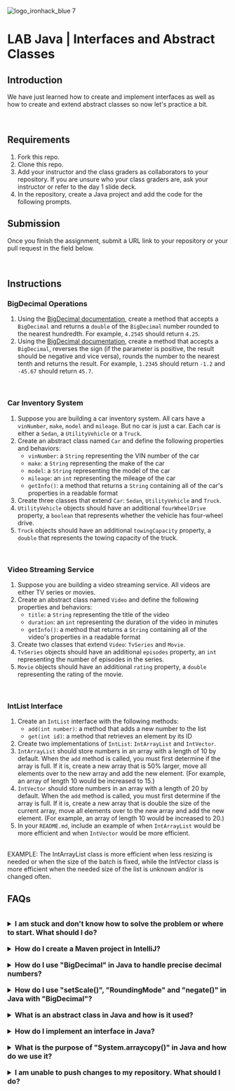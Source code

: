 ![logo_ironhack_blue 7](https://user-images.githubusercontent.com/23629340/40541063-a07a0a8a-601a-11e8-91b5-2f13e4e6b441.png)

# LAB Java | Interfaces and Abstract Classes

## Introduction

We have just learned how to create and implement interfaces as well as how to create and extend abstract classes so now let's practice a bit.

<br>

## Requirements

1. Fork this repo.
2. Clone this repo.
3. Add your instructor and the class graders as collaborators to your repository. If you are unsure who your class graders are, ask your instructor or refer to the day 1 slide deck.
4. In the repository, create a Java project and add the code for the following prompts.

## Submission

Once you finish the assignment, submit a URL link to your repository or your pull request in the field below.

<br>

## Instructions

### BigDecimal Operations

1. Using the [BigDecimal documentation](https://docs.oracle.com/javase/7/docs/api/java/math/BigDecimal.html), create a method that accepts a `BigDecimal` and returns a `double` of the `BigDecimal` number rounded to the nearest hundredth. For example, `4.2545` should return `4.25`.
2. Using the [BigDecimal documentation](https://docs.oracle.com/javase/7/docs/api/java/math/BigDecimal.html), create a method that accepts a `BigDecimal`, reverses the sign (if the parameter is positive, the result should be negative and vice versa), rounds the number to the nearest tenth and returns the result. For example, `1.2345` should return `-1.2` and `-45.67` should return `45.7`.

<br>

### Car Inventory System

1. Suppose you are building a car inventory system. All cars have a `vinNumber`, `make`, `model` and `mileage`. But no car is just a car. Each car is either a `Sedan`, a `UtilityVehicle` or a `Truck`.
2. Create an abstract class named `Car` and define the following properties and behaviors:
   - `vinNumber`: a `String` representing the VIN number of the car
   - `make`: a `String` representing the make of the car
   - `model`: a `String` representing the model of the car
   - `mileage`: an `int` representing the mileage of the car
   - `getInfo()`: a method that returns a `String` containing all of the car's properties in a readable format
3. Create three classes that extend `Car`: `Sedan`, `UtilityVehicle` and `Truck`.
4. `UtilityVehicle` objects should have an additional `fourWheelDrive` property, a `boolean` that represents whether the vehicle has four-wheel drive.
5. `Truck` objects should have an additional `towingCapacity` property, a `double` that represents the towing capacity of the truck.

<br>

### Video Streaming Service

1. Suppose you are building a video streaming service. All videos are either TV series or movies.
2. Create an abstract class named `Video` and define the following properties and behaviors:
   - `title`: a `String` representing the title of the video
   - `duration`: an `int` representing the duration of the video in minutes
   - `getInfo()`: a method that returns a `String` containing all of the video's properties in a readable format
3. Create two classes that extend `Video`: `TvSeries` and `Movie`.
4. `TvSeries` objects should have an additional `episodes` property, an `int` representing the number of episodes in the series.
5. `Movie` objects should have an additional `rating` property, a `double` representing the rating of the movie.

<br>

### IntList Interface

1. Create an `IntList` interface with the following methods:
   - `add(int number)`: a method that adds a new number to the list
   - `get(int id)`: a method that retrieves an element by its ID
2. Create two implementations of `IntList`: `IntArrayList` and `IntVector`.
3. `IntArrayList` should store numbers in an array with a length of 10 by default. When the `add` method is called, you must first determine if the array is full. If it is, create a new array that is 50% larger, move all elements over to the new array and add the new element. (For example, an array of length 10 would be increased to 15.)
4. `IntVector` should store numbers in an array with a length of 20 by default. When the `add` method is called, you must first determine if the array is full. If it is, create a new array that is double the size of the current array, move all elements over to the new array and add the new element. (For example, an array of length 10 would be increased to 20.)
5. In your `README.md`, include an example of when `IntArrayList` would be more efficient and when `IntVector` would be more efficient.

<br>
EXAMPLE:
The IntArrayList class is more efficient when less resizing is needed or when the size of the batch is fixed, while the IntVector class is more efficient when the needed size of the list is unknown and/or is changed often.
<br>

## FAQs

<br>

<details>
  <summary style="font-size: 16px; cursor: pointer; outline: none; font-weight: bold;">I am stuck and don't know how to solve the problem or where to start. What should I do?</summary>

  <br> <!-- ✅ -->

  If you are stuck in your code and don't know how to solve the problem or where to start, you should take a step back and try to form a clear, straightforward question about the specific issue you are facing. The process you will go through while trying to define this question will help you narrow down the problem and come up with potential solutions.

  For example, are you facing a problem because you don't understand the concept or are you receiving an error message that you don't know how to fix? It is usually helpful to try to state the problem as clearly as possible, including any error messages you are receiving. This can help you communicate the issue to others and potentially get help from classmates or online resources.

  Once you have a clear understanding of the problem, you should be able to start working toward the solution.

</details>

<br>

<details>
  <summary style="font-size: 16px; cursor: pointer; outline: none; font-weight: bold;">How do I create a Maven project in IntelliJ?</summary>

  <br> <!-- ✅ -->

  To create a Maven project in IntelliJ, you can follow these steps:

  1. Open IntelliJ IDEA and click the "Create New Project" button.
  2. In the "New Project" dialog, select "Maven" as the build system.
  3. Specify the name of the project.
  4. In the "Project Location" section, specify a location where you want to save your project.
  5. Select the "Create Git repository" checkbox in order to initialize the git repository upon creation of the project.
  6. Click the "Create" button to create the Maven project.

</details>

<br>

<details>
  <summary style="font-size: 16px; cursor: pointer; outline: none; font-weight: bold;">How do I use "BigDecimal" in Java to handle precise decimal numbers?</summary>

  <br> <!-- ✅ -->

  `BigDecimal` is a class in Java that provides support for precise decimal numbers, allowing you to perform arithmetic operations with arbitrary precision.

  Here's how you can use `BigDecimal` in a Java program:

  ```java
  import java.math.BigDecimal;

  public class BigDecimalExample {
  public static void main(String[] args) {
    BigDecimal a = new BigDecimal("0.1");
    BigDecimal b = new BigDecimal("0.2");
    BigDecimal c = a.add(b);
    System.out.println("a + b = " + c);
  }
  }
  ```

  In this example, `BigDecimal` objects are created using the `new` keyword and a string representation of the decimal number. The `add` method is then used to perform arithmetic operations on the `BigDecimal` objects, providing precise results.

  It's important to note that when creating a `BigDecimal` object, it's recommended to use the string constructor instead of the `double` constructor. The `double` constructor is not recommended for creating `BigDecimal` objects because the `double` data type has limited precision and may produce unexpected results.

  In addition to the `add` method, `BigDecimal` also provides other arithmetic operations, such as `subtract`, `multiply` and `divide`, as well as methods for rounding and formatting the decimal number.

</details>

<br>

<details>
  <summary style="font-size: 16px; cursor: pointer; outline: none; font-weight: bold;">How do I use "setScale()", "RoundingMode" and "negate()" in Java with "BigDecimal"?</summary>

  <br> <!-- ✅ -->

  `setScale()`, `RoundingMode` and `negate()` are methods in the `BigDecimal` class in Java that provide additional functionality when working with precise decimal numbers.

  `setScale()` is used to set the scale of a `BigDecimal` object, which determines the number of decimal places to keep. For example:

  ```java
  import java.math.BigDecimal;

  public class BigDecimalExample {
      public static void main(String[] args) {
          BigDecimal a = new BigDecimal("1.234567");
          BigDecimal b = a.setScale(4, BigDecimal.ROUND_HALF_UP);
          System.out.println("a: " + a);
          System.out.println("b: " + b);
      }
  }
  ```

  In this example, `setScale()` is used to set the scale of `a` to 4 decimal places and the result is stored in a new `BigDecimal` object, `b`. The `ROUND_HALF_UP` argument specifies the rounding mode to use when setting the scale.

  `RoundingMode` is an enumeration in Java that defines the different rounding modes that can be used with `BigDecimal`. For example:

  ```java
  import java.math.BigDecimal;
  import java.math.RoundingMode;

  public class BigDecimalExample {
      public static void main(String[] args) {
          BigDecimal a = new BigDecimal("1.234567");
          BigDecimal b = a.setScale(4, RoundingMode.HALF_UP);
          System.out.println("a: " + a);
          System.out.println("b: " + b);
      }
  }
  ```

  In this example, `RoundingMode.HALF_UP` is used as the rounding mode argument in the `setScale()` method.

  `negate()` is used to negate the value of a `BigDecimal` object, converting a positive value to a negative and vice versa. For example:

  ```java
  import java.math.BigDecimal;

  public class BigDecimalExample {
      public static void main(String[] args) {
          BigDecimal a = new BigDecimal("1.234567");
          BigDecimal b = a.negate();
          System.out.println("a: " + a);
          System.out.println("b: " + b);
      }
  }
  ```

  In this example, `negate()` is used to negate the value of `a` and store the result in a new `BigDecimal` object, `b`.

</details>

<br>

<details>
  <summary style="font-size: 16px; cursor: pointer; outline: none; font-weight: bold;">What is an abstract class in Java and how is it used?</summary>

  <br> <!-- ✅ -->

  An abstract class in Java is a class that cannot be instantiated and is intended to be subclassed by other classes. Abstract classes can contain abstract methods, which are methods that are declared but do not have a body.

  An abstract class is used as a base class to provide a common interface and implementation to its subclasses. Subclasses of an abstract class must implement the abstract methods defined in the abstract class.

  Here is an example of an abstract class in Java:

  ```java
  abstract class Shape {
      int x, y;
      // abstract method that subclasses must implement
      abstract void draw();
  }

  class Circle extends Shape {
    @Override
      void draw() {
          System.out.println("Drawing a circle");
      }
  }

  class Square extends Shape {
    @Override
      void draw() {
          System.out.println("Drawing a square");
      }
  }
  ```

  In this example, the `Shape` class is an abstract class that contains an abstract method `draw()`. The `Circle` and `Square` classes are subclasses of `Shape` and implement the `draw()` method.

  When a subclass implements the abstract methods of its abstract class, it inherits the properties and methods of the abstract class, making it easier to implement common functionality in multiple classes.

</details>

<br>

<details>
  <summary style="font-size: 16px; cursor: pointer; outline: none; font-weight: bold;">How do I implement an interface in Java?</summary>

  <br> <!-- ✅ -->

  In Java, an interface is a blueprint for classes that outlines the methods that a class must implement. To implement an interface, you need to create a class that implements the interface and provides an implementation for each of its methods.

  Here is an example of how to implement an interface in Java:

  ```java
  interface Shape {
      void draw();
  }

  class Circle implements Shape {
    @Override
      public void draw() {
          System.out.println("Drawing a circle");
      }
  }

  class Square implements Shape {
    @Override
      public void draw() {
          System.out.println("Drawing a square");
      }
  }
  ```

  In this example, the `Shape` interface defines a single method `draw()`. The `Circle` and `Square` classes implement the `Shape` interface by providing an implementation for the `draw()` method.

  When a class implements an interface, it must implement all the methods defined in the interface. If a class does not implement all the methods, it will not compile. Interfaces can be used to enforce a common set of methods in a group of classes, making it easier to write code that is interchangeable between different classes that implement the same interface.

</details>

<br>

<details>
  <summary style="font-size: 16px; cursor: pointer; outline: none; font-weight: bold;">What is the purpose of "System.arraycopy()" in Java and how do we use it?</summary>

  <br> <!-- ✅ -->

  The `System.arraycopy()` method in Java is used to copy elements from one array to another. It is part of the `System` class and provides a faster alternative to the traditional for loop method of copying arrays. The method has the following signature:

  ```java
  public static void arraycopy(Object src, int srcPos, Object dest, int destPos, int length)
  ```

  Here's an example of how you can use `System.arraycopy()`:

  ```java
  int[] sourceArray = new int[] {1, 2, 3, 4, 5};
  int[] destinationArray = new int[5];
  System.arraycopy(sourceArray, 0, destinationArray, 0, sourceArray.length);

  System.out.println(Arrays.toString(destinationArray));
  ```

  In this example, `System.arraycopy()` is used to copy the elements of `sourceArray` to `destinationArray`. The first argument `src` is the source array, the second argument `srcPos` is the starting position in the source array, the third argument `dest` is the destination array, the fourth argument `destPos` is the starting position in the destination array and the fifth argument `length` is the number of elements to be copied. The output of this example would be `[1, 2, 3, 4, 5]`.

</details>

<br>

<details>
  <summary style="font-size: 16px; cursor: pointer; outline: none; font-weight: bold;">I am unable to push changes to my repository. What should I do?</summary>

  <br> <!-- ✅ -->

  If you are unable to push changes to your repository, here are a few steps that you can follow:

  1. Check your internet connection: Ensure that your internet connection is stable and working.
  1. Verify your repository URL: Make sure that you are using the correct repository URL to push your changes.
  2. Check Git credentials: Ensure that your Git credentials are up-to-date and correct. You can check your credentials using the following command:

  ```bash
  git config --list
  ```

  4. Update your local repository: Before pushing changes, make sure that your local repository is up-to-date with the remote repository. You can update your local repository using the following command:

  ```bash
  git fetch origin
  ```

  5. Check for conflicts: If there are any conflicts between your local repository and the remote repository, resolve them before pushing changes.
  6. Push changes: Once you have resolved any conflicts and updated your local repository, you can try pushing changes again using the following command:

  ```bash
  git push origin <branch_name>
  ```

</details>

